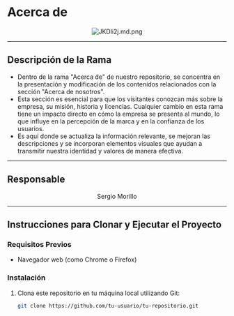 # Acerca de

<p align="center">
    <img src="https://iili.io/JKDli2j.md.png" alt="JKDli2j.md.png" border="0"></a>
</p>

---

## Descripción de la Rama

- Dentro de la rama "Acerca de" de nuestro repositorio, se concentra en la presentación y modificación de los contenidos relacionados con la sección "Acerca de nosotros". 
- Esta sección es esencial para que los visitantes conozcan más sobre la empresa, su misión, historia y licencias. Cualquier cambio en esta rama tiene un impacto directo en cómo la empresa se presenta al mundo, lo que influye en la percepción de la marca y en la confianza de los usuarios.
- Es aquí donde se actualiza la información relevante, se mejoran las descripciones y se incorporan elementos visuales que ayudan a transmitir nuestra identidad y valores de manera efectiva.

---

## Responsable

<p align="center">
Sergio Morillo
</p>

---

## Instrucciones para Clonar y Ejecutar el Proyecto

### Requisitos Previos

- Navegador web (como Chrome o Firefox)

### Instalación

1. Clona este repositorio en tu máquina local utilizando Git:

   ```bash
   git clone https://github.com/tu-usuario/tu-repositorio.git